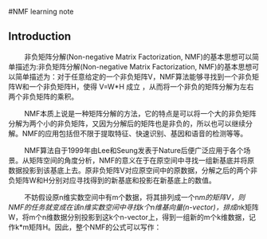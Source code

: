 #NMF learning note
## Introduction  
   非负矩阵分解(Non-negative Matrix Factorization, NMF)的基本思想可以简单描述为:非负矩阵分解(Non-negative Matrix Factorization, NMF)的基本思想可以简单描述为：对于任意给定的一个非负矩阵V，NMF算法能够寻找到一个非负矩阵W和一个非负矩阵H，使得 V=W*H 成立 ，从而将一个非负的矩阵分解为左右两个非负矩阵的乘积。

   NMF本质上说是一种矩阵分解的方法，它的特点是可以将一个大的非负矩阵分解为两个小的非负矩阵，又因为分解后的矩阵也是非负的，所以也可以继续分解。NMF的应用包括但不限于提取特征、快速识别、基因和语音的检测等等。

   NMF算法自于1999年由Lee和Seung发表于Nature后便广泛应用于各个场景。从矩阵空间的角度分析，NMF的意义在于在原空间中寻找一组新基底并将原数据投影到该基底上去。原非负矩阵V对应原空间中的原数据，分解之后的两个非负矩阵W和H分别对应寻找得到的新基底和投影在新基底上的数值。

   不妨假设原n维实数空间中有m个数据，将其排列成一个n*m的矩阵V，则NMF的任务就变成在该n维实数空间中寻找k个n维基向量(n-vector)，排成n*k矩阵W，将m个n维数据分别投影到这k个n-vector上，得到一组新的m个k维数据，记作k*m矩阵H。因此，整个NMF的公式可以写作：
